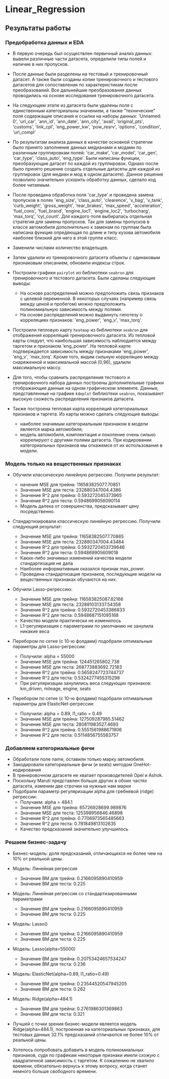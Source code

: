 # Linear_Regression

## Результаты работы

### Предобработка данных и EDA

- В первую очередь был осуществлен первичный анализ данных: вывели различные части датасета, определили типы полей и наличие в них пропусков.

- После данные были разделены на тестовый и тренировочный датасет. А также были созданы копии тренировочного и тестового датасетов для сопоставления по характеристикам после преобразований. Все дальнейшие преобразования данных проводились на основе исследования тренировочного датасета.  
  
- На следующем этапе из датасета были удалены поля с единственным категориальны значением, а также "технические" поля содержащие описания и ссылки на наборы данных: 'Unnamed: 0', 'url_car', 'ann_id', 'ann_date', 'ann_city', 'avail', 'original_pts', 'customs', 'link_cpl', 'eng_power_kw', 'pow_resrv', 'options', 'condition', 'url_compl'

- По результатам анализа данных в качестве основной стратегии было принято заполнение данных медианами и модами по различным группировкам полей: 'car_make', 'car_model', 'car_gen', 'car_type', 'class_auto', 'eng_type'. Были написаны функции, преобразующие датасет по каждой из группировок. Однако после было принято решение создать отдельные датасеты для каждой из группировок (для медиан и мод в одном датасете). Данное решение позволило значительно ускорить обработку данных, сделало код более читаемым.  

- После проведена обработка поля 'car_type' и проведена замена пропусков в полях 'eng_size', 'class_auto', 'clearence', 'v_bag', 'v_tank', 'curb_weight', 'gross_weight', 'rear_brakes', 'max_speed', 'acceleration', 'fuel_cons', 'fuel_brand', 'engine_loc1', 'engine_loc2', 'turbocharg', 'max_torq', 'cyl_count'. Для каждого поля выбиралась отдельная стратегия для замены пропусков. Так для замены пропусков в классе автомобиля дополнительно к заменам по группам была написана функция опредяющая по длине и типу кузова автомобиля наиболее близкий для него в этой группе класс.

- Заменили числами количество владельцев.  

- Затем удалили из тренировочного датасета объекты с одинаковым признаковым описанием, обновили индексы строк.

- Построили графики `pairplot` из библиотеки `seabron` для тренировочного и тестового датасета. Были сделаны следующие выводы:
    - На основе распределений можно предположить связь признаков с целевой переменной. В некоторых случаях (например связь между ценой и пробегом) можно предположить полиномиальную зависимость между полями.
    - На основе распределений можно выдвинуть гипотезу о корреляциях признаков: 'eng_power', 'eng_v', 'max_torq'.
      
- Построили тепловую карту `heatmap` из библиотеки `seabron` для отображения корреляций тренировочного датасета. Из тепловой карты следует, что наибольшая зависимость наблюдается между таргетом и признаком 'eng_power'. На тепловой карте подтверждается зависимость между признаками 'eng_power', 'eng_v', 'max_torq'. Кроме того, видим сильную корреляцию между снаряженной и максимальной массой (0,96), удалили максимальную массу.

- Для того, чтобы сравнить распределения тестового и тренировочного набора данных построены дополнительные графики отображающие данные на одном графическом элементе. Данные, представленные на графике `kdeplot` библиотеки `seabron`, показывают высокую схожесть распределения признаков датасета.

- Также построена тепловая карта корреляций категориальных признаков и таргета. Из карты можно сделать следующие выводы:
    -  наиболее значимым категориальным признаком в модели является марка автомобиля;
    -  модель автомобиля, комплектация и поколение очень сильно коррелируют с другими полями датасета. При кодировании категориальных признаков мы откажемся от их использования в модели.  

### Модель только на вещественных признаках

- Обучили классическую линейную регрессию. Получили результат:
    - начение MSE для трейна:  116583825077.70851
    - Значение MSE для теста:   232880347004.4386
    - Значение R^2 для трейна:  0.593272045373965
    - Значение R^2 для теста:   0.5948699056090114
    - Модель далека от совершенства, предсказывает цену посредственно.

- Стандартизировали классическую линейную регрессию. Получили следующий результат:
    - Значение MSE для трейна:  116583825077.70865
    - Значение MSE для теста:   232880347004.43484
    - Значение R^2 для трейна:  0.5932720453739646
    - Значение R^2 для теста:   0.594869905609018
    - Каких-либо значимых изменений качества модели стандартизация не дала
    - Наиболее информативным оказался признак max_power.
    - Проведена стандартизация признаков, последующие модели на вещественных признаках обучаются на них.
      
- Обучили Lasso-регрессию:
    - Значение MSE для трейна:  116583825087.82166
    - Значение MSE для теста:   232881031337.54358
    - Значение R^2 для трейна:  0.5932720453386833
    - Значение R^2 для теста:   0.5948687151095168
    - Качество модели практически не изменилось
    - L1-регуляризация с параметрами по умолчанию не занулила никакие веса

- Перебором по сетке (c 10-ю фолдами) подобрали оптимальные параметры для Lasso-регрессии:
    - Получили: alpha = 55000
    - Значение MSE для трейна:  124451265802.738
    - Значение MSE для теста:   268773883692.72183
    - Значение R^2 для трейна:  0.5658247723744737
    - Значение R^2 для теста:   0.5324277455315298
    - При регуляризации занулились веса следующих признаков: km_driven, mileage, engine, seats
      
- Перебором по сетке (c 10-ю фолдами) подобрали оптимальные параметры для ElasticNet-регрессии:
    - Получили: alpha = 0.89, l1_ratio = 0.49
    - Значение MSE для трейна:  127509287985.51462
    - Значение MSE для теста:   280811983527.4693
    - Значение R^2 для трейна:  0.5551561988671906
    - Значение R^2 для теста:   0.5114856755583757


### Добавляем категориальные фичи

- Обработали поле name, оставили только марку автомобиля.
- Закодировали категориальные фичи (и seats) методом OneHot-кодирования
- В тренировочном датасете не хватает производетелей Opel и Ashok.
- Поскольку Maruti представлен больше других в обоих частях датасета, изменим две строчки на нужные нам марки
- Подобрали параметр регуляризации alpha для гребневой (ridge) регрессии:
    - Получаем: alpha = 484.1
    - Значение MSE для трейна:  65726928699.989876
    - Значение MSE для теста:   125398956846.46898
    - Значение R^2 для трейна:  0.7706973565485663
    - Значение R^2 для теста:   0.781849813102635
    - Качество предсказаний значительно улучшилось

### Решаем бизнес-задачу
- Бизнес-модель: доля предсказаний, отличающихся не более чем на 10% от реальной цены.

- Модель:  Линейная регрессия
    - Значение BM для трейна:  0.2166095890410959
    - Значение BM для теста:   0.225
      
- Модель:  Линейная регрессия со стандартизированными параметрами
    - Значение BM для трейна:  0.2166095890410959
    - Значение BM для теста:   0.225
 
- Модель:  Lasso()
    - Значение BM для трейна:  0.2166095890410959
    - Значение BM для теста:   0.225

- Модель:  Lasso(alpha=55000)
    - Значение BM для трейна:  0.20753424657534247
    - Значение BM для теста:   0.236
 
- Модель:  ElasticNet(alpha=0.89, l1_ratio=0.49)
    - Значение BM для трейна:  0.23544520547945205
    - Значение BM для теста:   0.262
 
- Модель:  Ridge(alpha=484.1)
    - Значение BM для трейна:  0.2761986301369863
    - Значение BM для теста:   0.321
 
- Лучшей с точки зрения бизнес-модели является модель Ridge(alpha=484.1), построенная на категориальных признаках, для тестовых данных 32.1% предсказаний отличаются не более 10% от реальной цены.

- Хотелось попробовать добавить в модель полиномиальных признаков, судя по графикам некоторые признаки имели схожую с квадратичной зависимость с таргетом. К сожалению не хватило времени, обязательно вернусь к этому вопросу, когда станет немного больше свободного времени.
